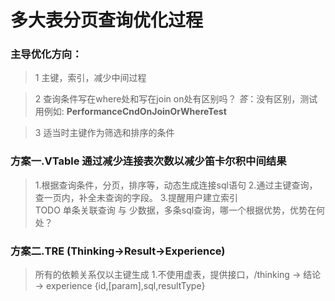 # 多大表分页查询优化过程
### 主导优化方向：
> 1 主键，索引，减少中间过程

> 2 查询条件写在where处和写在join on处有区别吗？
 *答*：没有区别，测试用例如: **PerformanceCndOnJoinOrWhereTest** 
 
> 3 适当时主键作为筛选和排序的条件

### 方案一.VTable 通过减少连接表次数以减少笛卡尔积中间结果
> 1.根据查询条件，分页，排序等，动态生成连接sql语句
> 2.通过主键查询，查一页内，补全未查询的字段。
> 3.提醒用户建立索引	
>TODO 单条关联查询 与 少数据，多条sql查询，哪一个根据优势，优势在何处？

### 方案二.TRE (Thinking->Result->Experience)
>所有的依赖关系仅以主键生成
>1.不使用虚表，提供接口，/thinking -> 结论 -> experience {id,[param],sql,resultType}

